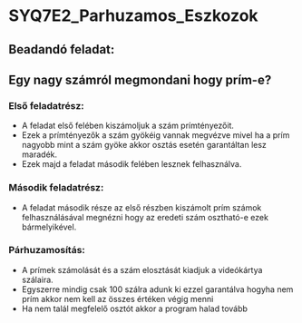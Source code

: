 # SYQ7E2_Parhuzamos_Eszkozok

## Beadandó feladat:

## Egy nagy számról megmondani hogy prím-e?

### Első feladatrész:

- A feladat első felében kiszámoljuk a szám prímtényezőit.
- Ezek a prímtényezők a szám gyökéig vannak megvézve mivel ha a prím nagyobb mint a szám gyöke akkor osztás esetén garantáltan lesz maradék.
- Ezek majd a feladat második felében lesznek felhasználva.

### Második feladatrész:

- A feladat második része az első részben kiszámolt prím számok felhasználásával megnézni hogy az eredeti szám osztható-e ezek bármelyikével.

### Párhuzamosítás:

- A prímek számolását és a szám elosztását kiadjuk a videókártya szálaira.
- Egyszerre mindig csak 100 szálra adunk ki ezzel garantálva hogyha nem prím akkor nem kell az összes értéken végig menni
- Ha nem talál megfelelő osztót akkor a program halad tovább
